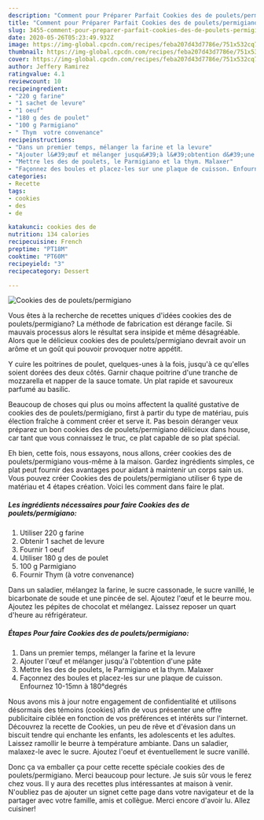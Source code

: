 ```yaml
---
description: "Comment pour Préparer Parfait Cookies des de poulets/permigiano"
title: "Comment pour Préparer Parfait Cookies des de poulets/permigiano"
slug: 3455-comment-pour-preparer-parfait-cookies-des-de-poulets-permigiano
date: 2020-05-26T05:23:49.932Z
image: https://img-global.cpcdn.com/recipes/feba207d43d7786e/751x532cq70/cookies-des-de-pouletspermigiano-photo-principale-de-la-recette.jpg
thumbnail: https://img-global.cpcdn.com/recipes/feba207d43d7786e/751x532cq70/cookies-des-de-pouletspermigiano-photo-principale-de-la-recette.jpg
cover: https://img-global.cpcdn.com/recipes/feba207d43d7786e/751x532cq70/cookies-des-de-pouletspermigiano-photo-principale-de-la-recette.jpg
author: Jeffery Ramirez
ratingvalue: 4.1
reviewcount: 10
recipeingredient:
- "220 g farine"
- "1 sachet de levure"
- "1 oeuf"
- "180 g des de poulet"
- "100 g Parmigiano"
- " Thym  votre convenance"
recipeinstructions:
- "Dans un premier temps, mélanger la farine et la levure"
- "Ajouter l&#39;œuf et mélanger jusqu&#39;à l&#39;obtention d&#39;une pâte"
- "Mettre les des de poulets, le Parmigiano et la thym. Malaxer"
- "Façonnez des boules et placez-les sur une plaque de cuisson. Enfournez 10-15mn à 180°degrés"
categories:
- Recette
tags:
- cookies
- des
- de

katakunci: cookies des de 
nutrition: 134 calories
recipecuisine: French
preptime: "PT18M"
cooktime: "PT60M"
recipeyield: "3"
recipecategory: Dessert

---
```



![Cookies des de poulets/permigiano](https://img-global.cpcdn.com/recipes/feba207d43d7786e/751x532cq70/cookies-des-de-pouletspermigiano-photo-principale-de-la-recette.jpg)

Vous êtes à la recherche de recettes uniques d'idées cookies des de poulets/permigiano? La méthode de fabrication est dérange facile. Si mauvais processus alors le résultat sera insipide et même désagréable. Alors que le délicieux cookies des de poulets/permigiano devrait avoir un arôme et un goût qui pouvoir provoquer notre appétit.

Y cuire les poitrines de poulet, quelques-unes à la fois, jusqu&#39;à ce qu&#39;elles soient dorées des deux côtés. Garnir chaque poitrine d&#39;une tranche de mozzarella et napper de la sauce tomate. Un plat rapide et savoureux parfumé au basilic.

Beaucoup de choses qui plus ou moins affectent la qualité gustative de cookies des de poulets/permigiano, first à partir du type de matériau, puis élection fraîche à comment créer et serve it. Pas besoin déranger veux préparez un bon cookies des de poulets/permigiano délicieux dans house, car tant que vous connaissez le truc, ce plat capable de so plat spécial.


Eh bien, cette fois, nous essayons, nous allons, créer cookies des de poulets/permigiano vous-même à la maison. Gardez ingrédients simples, ce plat peut fournir des avantages pour aidant à maintenir un corps sain us. Vous pouvez créer Cookies des de poulets/permigiano utiliser 6 type de matériau et 4 étapes création. Voici les comment dans faire le plat.

<!--inarticleads1-->

##### Les ingrédients nécessaires pour faire Cookies des de poulets/permigiano:

1. Utiliser 220 g farine
1. Obtenir 1 sachet de levure
1. Fournir 1 oeuf
1. Utiliser 180 g des de poulet
1.  100 g Parmigiano
1. Fournir  Thym (à votre convenance)


Dans un saladier, mélangez la farine, le sucre cassonade, le sucre vanillé, le bicarbonate de soude et une pincée de sel. Ajoutez l&#39;œuf et le beurre mou. Ajoutez les pépites de chocolat et mélangez. Laissez reposer un quart d&#39;heure au réfrigérateur. 

<!--inarticleads2-->

##### Étapes Pour faire Cookies des de poulets/permigiano:

1. Dans un premier temps, mélanger la farine et la levure
1. Ajouter l&#39;œuf et mélanger jusqu&#39;à l&#39;obtention d&#39;une pâte
1. Mettre les des de poulets, le Parmigiano et la thym. Malaxer
1. Façonnez des boules et placez-les sur une plaque de cuisson. Enfournez 10-15mn à 180°degrés


Nous avons mis à jour notre engagement de confidentialité et utilisons désormais des témoins (cookies) afin de vous présenter une offre publicitaire ciblée en fonction de vos préférences et intérêts sur l&#39;internet. Découvrez la recette de Cookies, un peu de rêve et d&#39;évasion dans un biscuit tendre qui enchante les enfants, les adolescents et les adultes. Laissez ramollir le beurre à température ambiante. Dans un saladier, malaxez-le avec le sucre. Ajoutez l&#39;oeuf et éventuellement le sucre vanillé. 


Donc ça va emballer ça pour cette recette spéciale cookies des de poulets/permigiano. Merci beaucoup pour lecture. Je suis sûr vous le ferez chez vous. Il y aura des recettes plus  intéressantes at maison à venir. N'oubliez pas de ajouter un signet cette page dans votre navigateur et de la partager avec votre famille, amis et collègue. Merci encore d'avoir lu. Allez cuisiner!
